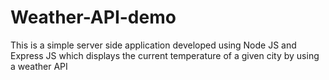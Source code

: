 # Weather-API-demo
This is a simple server side application developed using Node JS and Express JS which displays the current temperature of a given city by using a weather API
